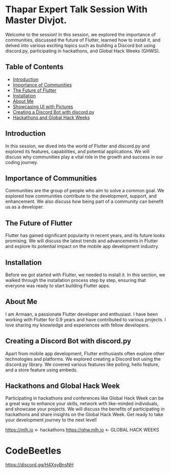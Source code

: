 # Thapar Expert Talk Session With Master Divjot.

Welcome to the session! In this session, we explored the importance of communities, discussed the future of Flutter, learned how to install it, and delved into various exciting topics such as building a Discord bot using discord.py, participating in hackathons, and Global Hack Weeks (GHWS).

## Table of Contents

- [Introduction](#introduction)
- [Importance of Communities](#importance-of-communities)
- [The Future of Flutter](#the-future-of-flutter)
- [Installation](#installation)
- [About Me](#about-me)
- [Showcasing UI with Pictures](#showcasing-ui-with-pictures)
- [Creating a Discord Bot with discord.py](#creating-a-discord-bot-with-discordpy)
- [Hackathons and Global Hack Weeks](#hackathons-and-global-hack-weeks)

## Introduction

In this session, we dived into the world of Flutter and discord.py and explored its features, capabilities, and potential applications. We will discuss why communities play a vital role in the growth and success in our coding journey.

## Importance of Communities

Communities are the group of people who aim to solve a common goal. We explored how communities contribute to the development, support, and enhancement. We also discuss how being part of a community can benefit us as a developer.

## The Future of Flutter

Flutter has gained significant popularity in recent years, and its future looks promising. We will discuss the latest trends and advancements in Flutter and explore its potential impact on the mobile app development industry.

## Installation

Before we got started with Flutter, we needed to install it. In this section, we walked through the installation process step by step, ensuring that everyone was ready to start building Flutter apps.

## About Me

I am Armaan, a passionate Flutter developer and enthusiast. I have been working with Flutter for 0.9 years and have contributed to various projects. I love sharing my knowledge and experiences with fellow developers.

## Creating a Discord Bot with discord.py

Apart from mobile app development, Flutter enthusiasts often explore other technologies and platforms. We explored creating a Discord bot using the discord.py library. We covered various features like polling, hello feature, and a store feature using embeds. 

## Hackathons and Global Hack Week

Participating in hackathons and conferences like Global Hack Week can be a great way to enhance your skills, network with like-minded individuals, and showcase your projects. We will discuss the benefits of participating in hackathons and share insights on the Global Hack Week. Get ready to take your development journey to the next level!

https://mlh.io <- hackathons
https://ghw.mlh.io <- GLOBAL HACK WEEKS


# CodeBeetles
https://discord.gg/H4XsyBnsNH
